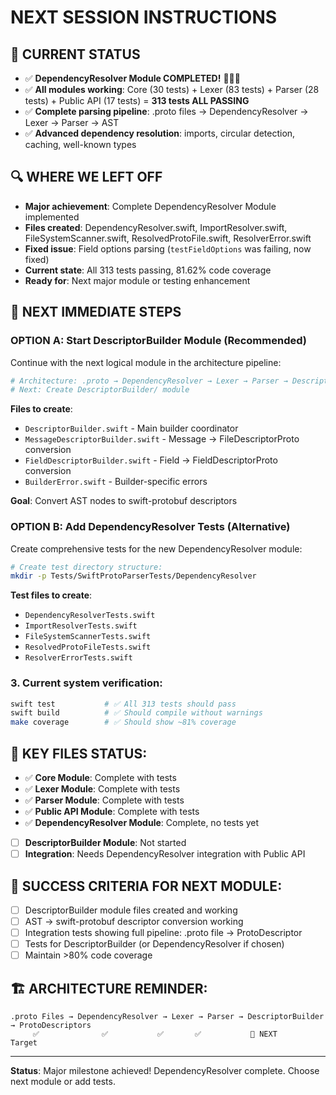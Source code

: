 # NEXT SESSION INSTRUCTIONS

## 🎯 **CURRENT STATUS**
- ✅ **DependencyResolver Module COMPLETED!** 🎉🎉🎉
- ✅ **All modules working**: Core (30 tests) + Lexer (83 tests) + Parser (28 tests) + Public API (17 tests) = **313 tests ALL PASSING**
- ✅ **Complete parsing pipeline**: .proto files → DependencyResolver → Lexer → Parser → AST
- ✅ **Advanced dependency resolution**: imports, circular detection, caching, well-known types

## 🔍 **WHERE WE LEFT OFF**
- **Major achievement**: Complete DependencyResolver Module implemented
- **Files created**: DependencyResolver.swift, ImportResolver.swift, FileSystemScanner.swift, ResolvedProtoFile.swift, ResolverError.swift
- **Fixed issue**: Field options parsing (`testFieldOptions` was failing, now fixed)
- **Current state**: All 313 tests passing, 81.62% code coverage
- **Ready for**: Next major module or testing enhancement

## 🚀 **NEXT IMMEDIATE STEPS**

### **OPTION A: Start DescriptorBuilder Module** (Recommended)
Continue with the next logical module in the architecture pipeline:

```bash
# Architecture: .proto → DependencyResolver → Lexer → Parser → DescriptorBuilder
# Next: Create DescriptorBuilder/ module
```

**Files to create**:
- `DescriptorBuilder.swift` - Main builder coordinator
- `MessageDescriptorBuilder.swift` - Message → FileDescriptorProto conversion
- `FieldDescriptorBuilder.swift` - Field → FieldDescriptorProto conversion  
- `BuilderError.swift` - Builder-specific errors

**Goal**: Convert AST nodes to swift-protobuf descriptors

### **OPTION B: Add DependencyResolver Tests** (Alternative)
Create comprehensive tests for the new DependencyResolver module:

```bash
# Create test directory structure:
mkdir -p Tests/SwiftProtoParserTests/DependencyResolver
```

**Test files to create**:
- `DependencyResolverTests.swift`
- `ImportResolverTests.swift`
- `FileSystemScannerTests.swift`
- `ResolvedProtoFileTests.swift`
- `ResolverErrorTests.swift`

### 3. **Current system verification**:
```bash
swift test           # ✅ All 313 tests should pass
swift build          # ✅ Should compile without warnings
make coverage        # ✅ Should show ~81% coverage
```

## 📁 **KEY FILES STATUS**:
- ✅ **Core Module**: Complete with tests
- ✅ **Lexer Module**: Complete with tests  
- ✅ **Parser Module**: Complete with tests
- ✅ **Public API Module**: Complete with tests
- ✅ **DependencyResolver Module**: Complete, no tests yet
- [ ] **DescriptorBuilder Module**: Not started
- [ ] **Integration**: Needs DependencyResolver integration with Public API

## 🎯 **SUCCESS CRITERIA FOR NEXT MODULE**:
- [ ] DescriptorBuilder module files created and working
- [ ] AST → swift-protobuf descriptor conversion working
- [ ] Integration tests showing full pipeline: .proto file → ProtoDescriptor
- [ ] Tests for DescriptorBuilder (or DependencyResolver if chosen)
- [ ] Maintain >80% code coverage

## 🏗️ **ARCHITECTURE REMINDER**:
```
.proto Files → DependencyResolver → Lexer → Parser → DescriptorBuilder → ProtoDescriptors
     ✅              ✅           ✅       ✅           🎯 NEXT          Target
```

---
**Status**: Major milestone achieved! DependencyResolver complete. Choose next module or add tests.

